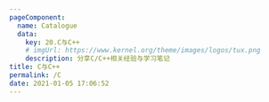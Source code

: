 ```yaml
---
pageComponent: 
  name: Catalogue
  data: 
    key: 20.C与C++
    # imgUrl: https://www.kernel.org/theme/images/logos/tux.png
    description: 分享C/C++相关经验与学习笔记
title: C与C++
permalink: /C
date: 2021-01-05 17:06:52
---
```

